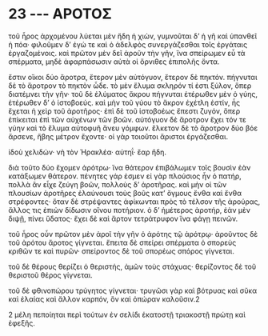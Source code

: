
# 23 --- ΑΡΟΤΟΣ

τοῦ ἦρος ἀρχομένου λύεται μὲν ἤδη ἡ χιών, γυμνοῦται δ’ ἡ γῆ καὶ ὑπανθεῖ ἡ πόα· φιλοῦμεν δ’ ἐγώ τε καὶ ὁ ἀδελφὸς συνεργάζεσθαι τοῖς ἐργάταις ἐργαζομένοις. καὶ πρῶτον μὲν δεῖ ἀροῦν τὴν γῆν, ἵνα σπείρωμεν εὖ τὰ σπέρματα, μηδὲ ἀφαρπάσωσιν αὐτὰ οἱ ὄρνιθες ἐπιπολῆς ὄντα.

ἔστιν οἴκοι δύο ἄροτρα, ἕτερον μὲν αὐτόγυον, ἕτερον δὲ πηκτόν. πήγνυται δὲ τὸ ἄροτρον τὸ πηκτὸν ὧδε. τὸ μὲν ἔλυμα σκληρόν τί ἐστι ξύλον, ὅπερ διατέμνει τὴν γῆν· τοῦ δὲ ἐλύματος ἄκρου πήγνυται ἑτέρωθεν μὲν ὁ γύης, ἑτέρωθεν δ’ ὁ ἱστοβοεύς. καὶ μὴν τοῦ γύου τὸ ἄκρον ἐχέτλη ἐστίν, ἧς ἔχεται ἡ χεὶρ τοῦ ἀροτῆρος· ἐπὶ δὲ τοῦ ἱστοβοέως ἔπεστι ζυγόν, ὅπερ ἐπίκειται ἐπὶ τῶν αὐχένων τῶν βοῶν. αὐτόγυον δὲ ἄροτρον ἔχει τόν τε γύην καὶ τὸ ἔλυμα αὐτοφυῆ ἄνευ γόμφων. ἕλκετον δὲ τὸ ἄροτρον δύο βόε ἄρσενε, ἥβης μέτρον ἔχοντε· οἱ γὰρ τοιοῦτοι ἄριστοι ἐργάζεσθαι.

ἰδοὺ χελιδών· νὴ τὸν Ἡρακλέα· αὑτηΐ· ἔαρ ἤδη.

διὰ τοῦτο δύο ἔχομεν ἀρότρω· ἵνα θάτερον ἐπιβάλωμεν τοῖς βουσὶν ἐὰν κατάξωμεν θάτερον. πένητες  γάρ ἐσμεν εἰ γὰρ πλούσιος ἦν ὁ πατήρ, πολλὰ ἂν εἶχε ζεύγη βοῶν, πολλοὺς δ’ ἀροτῆρας. καὶ μὴν οἱ τῶν πλουσίων ἀροτῆρες ἐλαύνουσι τοὺς βοῦς κατ’ ὄγμους ἔνθα καὶ ἔνθα στρέφοντες· ὅταν δὲ στρέψαντες ἀφίκωνται πρὸς τὸ τέλσον τῆς ἀρούρας, ἄλλος τις ἐπιὼν δίδωσιν οἴνου ποτήριον. ὁ δ’ ἡμέτερος ἀροτήρ, ἐὰν μὲν διψῇ, πίνει ὕδατος· ἔχει δὲ καὶ ἄρτον τετράτρυφον ἵνα φάγῃ πεινῶν.

τοῦ ἦρος οὖν πρῶτον μὲν ἀροῖ τὴν γῆν ὁ ἀρότης τῷ ἀρότρῳ· ἀροῦντος δὲ τοῦ ἀρότου ἄροτος γίγνεται. ἔπειτα δὲ σπείρει σπέρματα ὁ σπορεὺς κριθῶν τε καὶ πυρῶν· σπείροντος δὲ τοῦ σπορέως σπόρος γίγνεται.

τοῦ δὲ θέρους θερίζει ὁ θεριστής, ἀμῶν τοὺς στάχυας· θερίζοντος δὲ τοῦ θεριστοῦ θέρος γίγνεται.

τοῦ δὲ φθινοπώρου τρύγητος γίγνεται· τρυγῶσι γὰρ καὶ βότρυας καὶ σῦκα καὶ ἐλαίας καὶ ἄλλον καρπόν, ὃν καὶ ὀπώραν καλοῦσιν.2

2 μέλη πεποίηται περὶ τούτων ἐν σελίδι ἑκατοστῇ τριακοστῇ πρώτῃ καὶ ἐφεξῆς.

